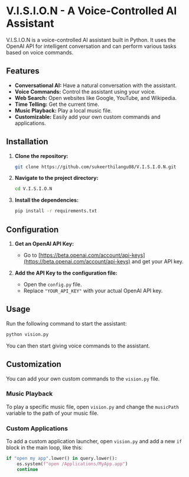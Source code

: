 # V.I.S.I.O.N - A Voice-Controlled AI Assistant

V.I.S.I.O.N is a voice-controlled AI assistant built in Python. It uses the OpenAI API for intelligent conversation and can perform various tasks based on voice commands.

## Features

-   **Conversational AI:** Have a natural conversation with the assistant.
-   **Voice Commands:** Control the assistant using your voice.
-   **Web Search:** Open websites like Google, YouTube, and Wikipedia.
-   **Time Telling:** Get the current time.
-   **Music Playback:** Play a local music file.
-   **Customizable:** Easily add your own custom commands and applications.

## Installation

1.  **Clone the repository:**
    ```bash
    git clone https://github.com/sukeerthilangu08/V.I.S.I.O.N.git
    ```

2.  **Navigate to the project directory:**
    ```bash
    cd V.I.S.I.O.N
    ```

3.  **Install the dependencies:**
    ```bash
    pip install -r requirements.txt
    ```

## Configuration

1.  **Get an OpenAI API Key:**
    -   Go to [https://beta.openai.com/account/api-keys](https://beta.openai.com/account/api-keys) and get your API key.

2.  **Add the API Key to the configuration file:**
    -   Open the `config.py` file.
    -   Replace `"YOUR_API_KEY"` with your actual OpenAI API key.

## Usage

Run the following command to start the assistant:

```bash
python vision.py
```

You can then start giving voice commands to the assistant.

## Customization

You can add your own custom commands to the `vision.py` file.

### Music Playback

To play a specific music file, open `vision.py` and change the `musicPath` variable to the path of your music file.

### Custom Applications

To add a custom application launcher, open `vision.py` and add a new `if` block in the main loop, like this:

```python
if "open my app".lower() in query.lower():
    os.system(f"open /Applications/MyApp.app")
    continue
```

